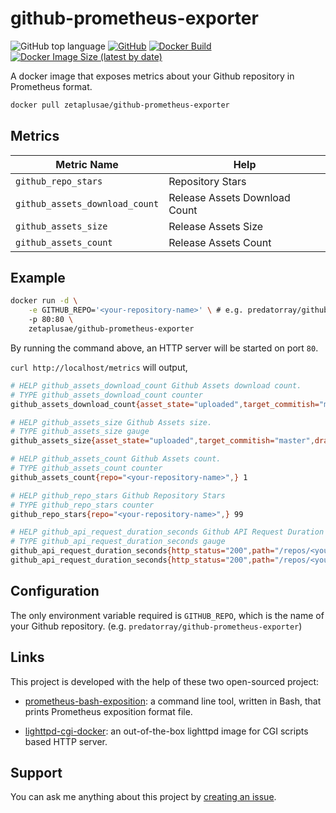 # github-prometheus-exporter

![GitHub top language](https://img.shields.io/github/languages/top/predatorray/github-prometheus-exporter)
[![GitHub](https://img.shields.io/github/license/predatorray/github-prometheus-exporter)](./LICENSE)
[![Docker Build](https://img.shields.io/docker/cloud/build/zetaplusae/github-prometheus-exporter.svg)](https://hub.docker.com/repository/docker/zetaplusae/github-prometheus-exporter)
[![Docker Image Size (latest by date)](https://img.shields.io/docker/image-size/zetaplusae/github-prometheus-exporter)](https://hub.docker.com/repository/docker/zetaplusae/github-prometheus-exporter)

A docker image that exposes metrics about your Github repository in Prometheus format.

```sh
docker pull zetaplusae/github-prometheus-exporter
```

## Metrics

Metric Name | Help
--- | ---
`github_repo_stars` | Repository Stars
`github_assets_download_count` | Release Assets Download Count
`github_assets_size` | Release Assets Size
`github_assets_count` | Release Assets Count


## Example

```sh
docker run -d \
    -e GITHUB_REPO='<your-repository-name>' \ # e.g. predatorray/github-prometheus-exporter
    -p 80:80 \
    zetaplusae/github-prometheus-exporter
```

By running the command above, an HTTP server will be started on port `80`.

`curl http://localhost/metrics` will output,

```sh
# HELP github_assets_download_count Github Assets download count.
# TYPE github_assets_download_count counter
github_assets_download_count{asset_state="uploaded",target_commitish="master",draft="false",release_id="123",uploader="<author>",repo="<your-repository-name>",asset_id="456",content_type="application/x-gzip",tag_name="v1.0",release_name="v1.0",asset_name="foobar-1.0.tar.gz",prerelease="false",} 99

# HELP github_assets_size Github Assets size.
# TYPE github_assets_size gauge
github_assets_size{asset_state="uploaded",target_commitish="master",draft="false",release_id="123",uploader="<author>",repo="<your-repository-name>",asset_id="456",content_type="application/x-gzip",tag_name="v1.0",release_name="v1.0",asset_name="foobar-1.0.tar.gz",prerelease="false",} 99

# HELP github_assets_count Github Assets count.
# TYPE github_assets_count counter
github_assets_count{repo="<your-repository-name>",} 1

# HELP github_repo_stars Github Repository Stars
# TYPE github_repo_stars counter
github_repo_stars{repo="<your-repository-name>",} 99

# HELP github_api_request_duration_seconds Github API Request Duration (sec).
# TYPE github_api_request_duration_seconds gauge
github_api_request_duration_seconds{http_status="200",path="/repos/<your-repository-name>/releases",repo="<your-repository-name>",} 1
github_api_request_duration_seconds{http_status="200",path="/repos/<your-repository-name>/stargazers",repo="<your-repository-name>",} 1
```

## Configuration

The only environment variable required is `GITHUB_REPO`, which is the name of your Github repository. (e.g. `predatorray/github-prometheus-exporter`)

## Links

This project is developed with the help of these two open-sourced project:

 - [prometheus-bash-exposition](https://github.com/predatorray/prometheus-bash-exposition): a command line tool, written in Bash, that prints Prometheus exposition format file.

 - [lighttpd-cgi-docker](https://github.com/predatorray/lighttpd-cgi-docker): an out-of-the-box lighttpd image for CGI scripts based HTTP server.

## Support

You can ask me anything about this project by [creating an issue](https://github.com/predatorray/github-prometheus-exporter/issues).
